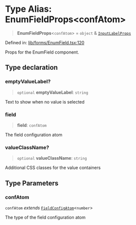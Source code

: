 # Type Alias: EnumFieldProps\<confAtom\>

> **EnumFieldProps**\<`confAtom`\> = `object` & [`InputLabelProps`](InputLabelProps.md)

Defined in: [lib/forms/EnumField.tsx:120](https://github.com/aldesgroup/goaldn/blob/b43e92ae42dcd6febc9c2c8f0742ef8c669d44f6/lib/forms/EnumField.tsx#L120)

Props for the EnumField component.

## Type declaration

### emptyValueLabel?

> `optional` **emptyValueLabel**: `string`

Text to show when no value is selected

### field

> **field**: `confAtom`

The field configuration atom

### valueClassName?

> `optional` **valueClassName**: `string`

Additional CSS classes for the value containers

## Type Parameters

### confAtom

`confAtom` *extends* [`FieldConfigAtom`](FieldConfigAtom.md)\<`number`\>

The type of the field configuration atom
